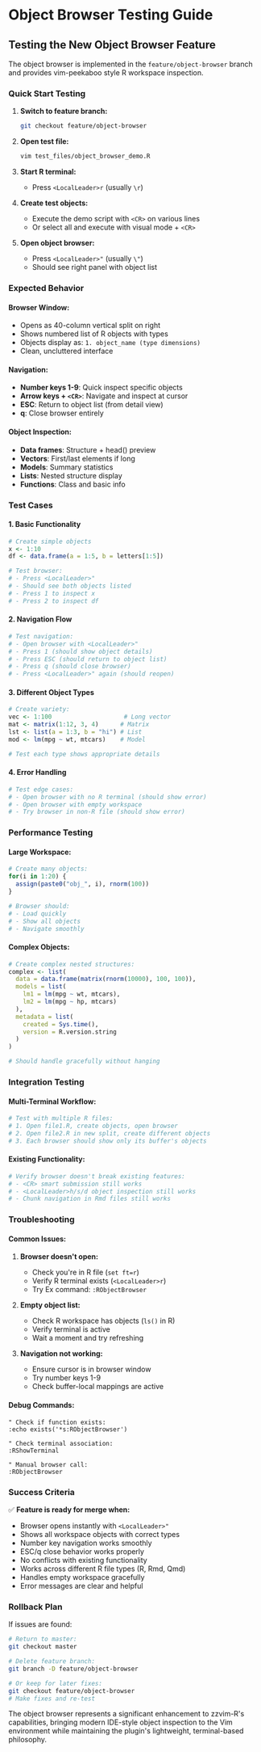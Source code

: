 # Object Browser Testing Guide

## Testing the New Object Browser Feature

The object browser is implemented in the `feature/object-browser` branch and provides vim-peekaboo style R workspace inspection.

### Quick Start Testing

1. **Switch to feature branch:**
   ```bash
   git checkout feature/object-browser
   ```

2. **Open test file:**
   ```bash
   vim test_files/object_browser_demo.R
   ```

3. **Start R terminal:**
   - Press `<LocalLeader>r` (usually `\r`)

4. **Create test objects:**
   - Execute the demo script with `<CR>` on various lines
   - Or select all and execute with visual mode + `<CR>`

5. **Open object browser:**
   - Press `<LocalLeader>"` (usually `\"`)
   - Should see right panel with object list

### Expected Behavior

#### **Browser Window:**
- Opens as 40-column vertical split on right
- Shows numbered list of R objects with types
- Objects display as: `1. object_name (type dimensions)`
- Clean, uncluttered interface

#### **Navigation:**
- **Number keys 1-9**: Quick inspect specific objects
- **Arrow keys + `<CR>`**: Navigate and inspect at cursor
- **ESC**: Return to object list (from detail view)
- **q**: Close browser entirely

#### **Object Inspection:**
- **Data frames**: Structure + head() preview
- **Vectors**: First/last elements if long
- **Models**: Summary statistics
- **Lists**: Nested structure display
- **Functions**: Class and basic info

### Test Cases

#### **1. Basic Functionality**
```r
# Create simple objects
x <- 1:10
df <- data.frame(a = 1:5, b = letters[1:5])

# Test browser:
# - Press <LocalLeader>" 
# - Should see both objects listed
# - Press 1 to inspect x
# - Press 2 to inspect df
```

#### **2. Navigation Flow**
```r
# Test navigation:
# - Open browser with <LocalLeader>"
# - Press 1 (should show object details)
# - Press ESC (should return to object list)
# - Press q (should close browser)
# - Press <LocalLeader>" again (should reopen)
```

#### **3. Different Object Types**
```r
# Create variety:
vec <- 1:100                    # Long vector
mat <- matrix(1:12, 3, 4)      # Matrix
lst <- list(a = 1:3, b = "hi") # List
mod <- lm(mpg ~ wt, mtcars)    # Model

# Test each type shows appropriate details
```

#### **4. Error Handling**
```r
# Test edge cases:
# - Open browser with no R terminal (should show error)
# - Open browser with empty workspace
# - Try browser in non-R file (should show error)
```

### Performance Testing

#### **Large Workspace:**
```r
# Create many objects:
for(i in 1:20) {
  assign(paste0("obj_", i), rnorm(100))
}

# Browser should:
# - Load quickly
# - Show all objects
# - Navigate smoothly
```

#### **Complex Objects:**
```r
# Create complex nested structures:
complex <- list(
  data = data.frame(matrix(rnorm(10000), 100, 100)),
  models = list(
    lm1 = lm(mpg ~ wt, mtcars),
    lm2 = lm(mpg ~ hp, mtcars)
  ),
  metadata = list(
    created = Sys.time(),
    version = R.version.string
  )
)

# Should handle gracefully without hanging
```

### Integration Testing

#### **Multi-Terminal Workflow:**
```r
# Test with multiple R files:
# 1. Open file1.R, create objects, open browser
# 2. Open file2.R in new split, create different objects
# 3. Each browser should show only its buffer's objects
```

#### **Existing Functionality:**
```r
# Verify browser doesn't break existing features:
# - <CR> smart submission still works
# - <LocalLeader>h/s/d object inspection still works
# - Chunk navigation in Rmd files still works
```

### Troubleshooting

#### **Common Issues:**

1. **Browser doesn't open:**
   - Check you're in R file (`set ft=r`)
   - Verify R terminal exists (`<LocalLeader>r`)
   - Try Ex command: `:RObjectBrowser`

2. **Empty object list:**
   - Check R workspace has objects (`ls()` in R)
   - Verify terminal is active
   - Wait a moment and try refreshing

3. **Navigation not working:**
   - Ensure cursor is in browser window
   - Try number keys 1-9
   - Check buffer-local mappings are active

#### **Debug Commands:**
```vim
" Check if function exists:
:echo exists('*s:RObjectBrowser')

" Check terminal association:
:RShowTerminal

" Manual browser call:
:RObjectBrowser
```

### Success Criteria

✅ **Feature is ready for merge when:**
- Browser opens instantly with `<LocalLeader>"`
- Shows all workspace objects with correct types
- Number key navigation works smoothly
- ESC/q close behavior works properly
- No conflicts with existing functionality
- Works across different R file types (R, Rmd, Qmd)
- Handles empty workspace gracefully
- Error messages are clear and helpful

### Rollback Plan

If issues are found:
```bash
# Return to master:
git checkout master

# Delete feature branch:
git branch -D feature/object-browser

# Or keep for later fixes:
git checkout feature/object-browser
# Make fixes and re-test
```

The object browser represents a significant enhancement to zzvim-R's capabilities, bringing modern IDE-style object inspection to the Vim environment while maintaining the plugin's lightweight, terminal-based philosophy.